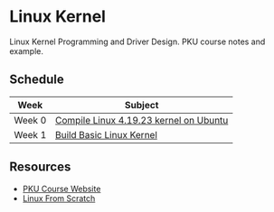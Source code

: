 # Linux Kernel

Linux Kernel Programming and Driver Design. PKU course notes and example.

## Schedule

Week  |Subject
------|-----------
Week 0|[Compile Linux 4.19.23 kernel on Ubuntu](Subject/Week0_CompileLinuxKernel/CompileLinuxKernel.md)
Week 1|[Build Basic Linux Kernel](Subject/Week1_BuildBasicKernel/BuildBasicKernel.md)

## Resources

* [PKU Course Website](http://59.56.74.25:4455/)
* [Linux From Scratch](http://www.linuxfromscratch.org/)
